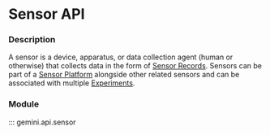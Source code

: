 # Sensor API

### Description

A sensor is a device, apparatus, or data collection agent (human or otherwise) that collects data in the form of [Sensor Records](sensor_records.md). Sensors can be part of a [Sensor Platform](sensor_platforms.md) alongside other related sensors and can be associated with multiple [Experiments](experiments.md).

### Module

::: gemini.api.sensor